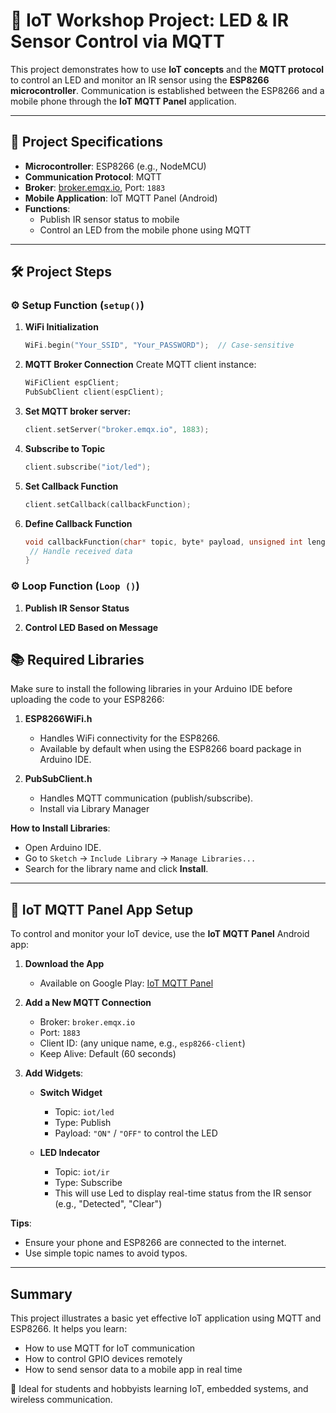 # 📡 IoT Workshop Project: LED & IR Sensor Control via MQTT

This project demonstrates how to use **IoT concepts** and the **MQTT protocol** to control an LED and monitor an IR sensor using the **ESP8266 microcontroller**. Communication is established between the ESP8266 and a mobile phone through the **IoT MQTT Panel** application.

---

## 🧾 Project Specifications

- **Microcontroller**: ESP8266 (e.g., NodeMCU)
- **Communication Protocol**: MQTT
- **Broker**: [broker.emqx.io](https://www.emqx.io/), Port: `1883`
- **Mobile Application**: IoT MQTT Panel (Android)
- **Functions**:
  - Publish IR sensor status to mobile
  - Control an LED from the mobile phone using MQTT

---

## 🛠️ Project Steps

### ⚙️ Setup Function (`setup()`)

1. **WiFi Initialization**
   ```cpp
   WiFi.begin("Your_SSID", "Your_PASSWORD");  // Case-sensitive
2. **MQTT Broker Connection**
   Create MQTT client instance:
   ```cpp
   WiFiClient espClient;
   PubSubClient client(espClient);
3. **Set MQTT broker server:**
   ```cpp
   client.setServer("broker.emqx.io", 1883);

4. **Subscribe to Topic**
   ```cpp
   client.subscribe("iot/led");

5. **Set Callback Function**
   ```cpp
   client.setCallback(callbackFunction);

6. **Define Callback Function**
   ```cpp
   void callbackFunction(char* topic, byte* payload, unsigned int length) {
    // Handle received data
   }

### ⚙️ Loop  Function (`Loop ()`)

1. **Publish IR Sensor Status**

2. **Control LED Based on Message**

## 📚 Required Libraries

Make sure to install the following libraries in your Arduino IDE before uploading the code to your ESP8266:

1. **ESP8266WiFi.h**  
   - Handles WiFi connectivity for the ESP8266.
   - Available by default when using the ESP8266 board package in Arduino IDE.

2. **PubSubClient.h**  
   - Handles MQTT communication (publish/subscribe).
   - Install via Library Manager

**How to Install Libraries**:
- Open Arduino IDE.
- Go to `Sketch` → `Include Library` → `Manage Libraries...`
- Search for the library name and click **Install**.

---

## 📱 IoT MQTT Panel App Setup

To control and monitor your IoT device, use the **IoT MQTT Panel** Android app:

1. **Download the App**  
   - Available on Google Play: [IoT MQTT Panel](https://play.google.com/store/apps/details?id=com.rmqtt.iot)

2. **Add a New MQTT Connection**  
   - Broker: `broker.emqx.io`
   - Port: `1883`
   - Client ID: (any unique name, e.g., `esp8266-client`)
   - Keep Alive: Default (60 seconds)
     
3. **Add Widgets**:
   - **Switch Widget**
     - Topic: `iot/led`
     - Type: Publish
     - Payload: `"ON"` / `"OFF"` to control the LED

   - **LED Indecator**
     - Topic: `iot/ir`
     - Type: Subscribe
     - This will use Led to display real-time status from the IR sensor (e.g., "Detected", "Clear")

**Tips**:
- Ensure your phone and ESP8266 are connected to the internet.
- Use simple topic names to avoid typos.

---

## Summary

This project illustrates a basic yet effective IoT application using MQTT and ESP8266. It helps you learn:

- How to use MQTT for IoT communication
- How to control GPIO devices remotely
- How to send sensor data to a mobile app in real time

🔗 Ideal for students and hobbyists learning IoT, embedded systems, and wireless communication.

